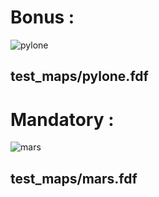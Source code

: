 # Bonus :
![pylone](https://user-images.githubusercontent.com/88250457/149146159-f2aa353b-25c5-4906-9700-5c4846a56661.png)
## test_maps/pylone.fdf

# Mandatory :
![mars](https://user-images.githubusercontent.com/88250457/149146709-61ffc04a-4159-43d0-a6aa-19f691ebb4a1.png)
## test_maps/mars.fdf
